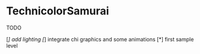 TechnicolorSamurai
==================

TODO

   [*] add lighting
   [*] integrate chi graphics and some animations
   [*] first sample level
   
